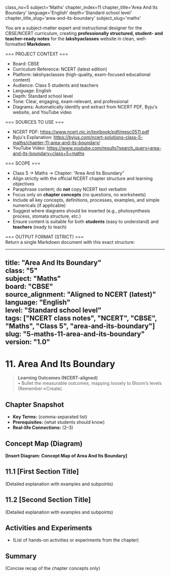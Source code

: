 class_no=5
subject='Maths'
chapter_index=11
chapter_title='Area And Its Boundary'
language='English'
depth='Standard school level'
chapter_title_slug='area-and-its-boundary'
subject_slug='maths'

You are a subject-matter expert and instructional designer for the CBSE/NCERT curriculum, creating **professionally structured, student- and teacher-ready notes** for the **lakshyaclasses** website in clean, well-formatted **Markdown**.

=== PROJECT CONTEXT ===  
- Board: CBSE  
- Curriculum Reference: NCERT (latest edition)  
- Platform: lakshyaclasses (high-quality, exam-focused educational content)  
- Audience: Class 5 students and teachers  
- Language: English  
- Depth: Standard school level  
- Tone: Clear, engaging, exam-relevant, and professional  
- Diagrams: Automatically identify and extract from NCERT PDF, Byju's website, and YouTube video

=== SOURCES TO USE ===  
- NCERT PDF: https://www.ncert.nic.in/textbook/pdf/mesc0511.pdf  
- Byju's Explanation: https://byjus.com/ncert-solutions-class-5-maths/chapter-11-area-and-its-boundary/  
- YouTube Video: https://www.youtube.com/results?search_query=area-and-its-boundary+class+5+maths

=== SCOPE ===  
- Class 5 → Maths → Chapter: “Area And Its Boundary”  
- Align strictly with the official NCERT chapter structure and learning objectives  
- Paraphrase content; do **not** copy NCERT text verbatim  
- Focus only on **chapter concepts** (no questions, no worksheets)  
- Include all key concepts, definitions, processes, examples, and simple numericals (if applicable)  
- Suggest where diagrams should be inserted (e.g., photosynthesis process, stomata structure, etc.)  
- Ensure content is suitable for both **students** (easy to understand) and **teachers** (ready to teach)

=== OUTPUT FORMAT (STRICT) ===  
Return a single Markdown document with this exact structure:

---
title: "Area And Its Boundary"  
class: "5"  
subject: "Maths"  
board: "CBSE"  
source_alignment: "Aligned to NCERT (latest)"  
language: "English"  
level: "Standard school level"  
tags: ["NCERT class notes", "NCERT", "CBSE", "Maths", "Class 5", "area-and-its-boundary"]  
slug: "5-maths-11-area-and-its-boundary"  
version: "1.0"  
---

# 11. Area And Its Boundary

> **Learning Outcomes (NCERT-aligned)**  
> • Bullet the measurable outcomes, mapping loosely to Bloom’s levels (Remember→Create).

## Chapter Snapshot  
- **Key Terms:** (comma-separated list)  
- **Prerequisites:** (what students should know)  
- **Real-life Connections:** (2–3)

## Concept Map (Diagram)  
<!-- Diagram will be extracted from sources. Placeholder below. -->  
**[Insert Diagram: Concept Map of Area And Its Boundary]**

## 11.1 [First Section Title]  
(Detailed explanation with examples and subpoints)

## 11.2 [Second Section Title]  
(Detailed explanation with examples and subpoints)

## Activities and Experiments  
- (List of hands-on activities or experiments from the chapter)

## Summary  
(Concise recap of the chapter concepts only)
